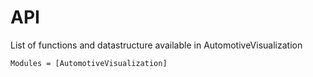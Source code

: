 # API

List of functions and datastructure available in AutomotiveVisualization

```@autodocs 
Modules = [AutomotiveVisualization]
```
